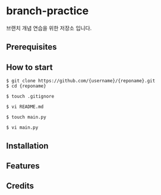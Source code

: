 # branch-practice

브랜치 개념 연습을 위한 저장소 입니다. 

## Prerequisites

## How to start
```shell
$ git clone https://github.com/{username}/{reponame}.git
$ cd {reponame}

$ touch .gitignore

$ vi README.md

$ touch main.py

$ vi main.py

```
## Installation

## Features

## Credits

